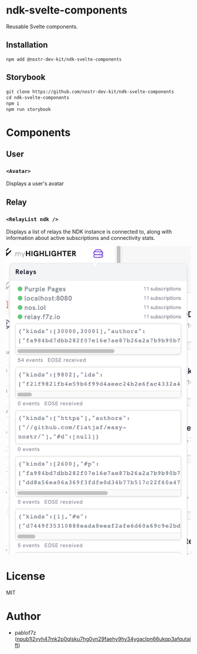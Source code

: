 # ndk-svelte-components

Reusable Svelte components.

## Installation

```
npm add @nostr-dev-kit/ndk-svelte-components
```

## Storybook

```
git clone https://github.com/nostr-dev-kit/ndk-svelte-components
cd ndk-svelte-components
npm i
npm run storybook
```

# Components

## User

### `<Avatar>`

Displays a user's avatar

## Relay

### `<RelayList ndk />`

Displays a list of relays the NDK instance is connected to, along with information about active subscriptions and connectivity stats.

![](images/relay-list.png)

# License

MIT

# Author

* pablof7z ([npub1l2vyh47mk2p0qlsku7hg0vn29faehy9hy34ygaclpn66ukqp3afqutajft](https://primal.net/pablof7z))
